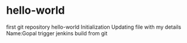 # hello-world
first git repository hello-world Initialization
Updating file with my details Name:Gopal
trigger jenkins build from git 
